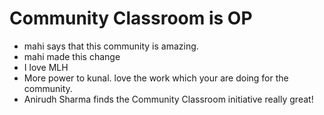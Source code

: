# Community Classroom is OP

- mahi says that this community is amazing.
- mahi made this change
- I love MLH
- More power to kunal. love the work which your are doing for the community.
- Anirudh Sharma finds the Community Classroom initiative really great!
